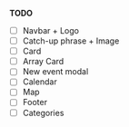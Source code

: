**TODO**
-[ ] Navbar + Logo
-[ ] Catch-up phrase + Image
-[ ] Card
-[ ] Array Card
-[ ] New event modal
-[ ] Calendar
-[ ] Map
-[ ] Footer
-[ ] Categories